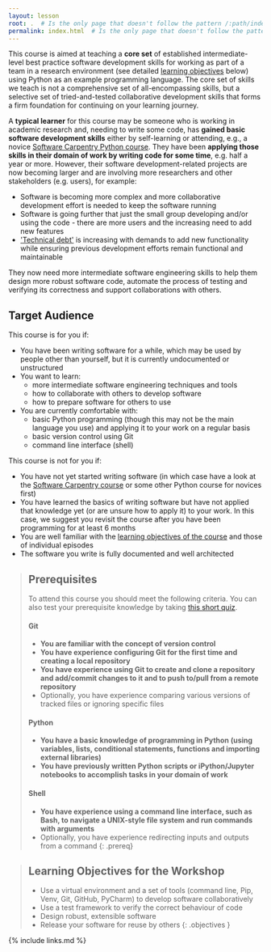 ```yaml
---
layout: lesson
root: .  # Is the only page that doesn't follow the pattern /:path/index.html
permalink: index.html  # Is the only page that doesn't follow the pattern /:path/index.html
---
```

This course is aimed at teaching a **core set** of established intermediate-level best practice
software development skills for working as part of a team in a
research environment (see detailed [learning objectives](/index.html#learning-objectives) below) using Python as an
example programming language. The core set of skills we teach is not a comprehensive set of all-encompassing skills,
but a selective set of tried-and-tested collaborative development skills that forms a firm foundation for continuing
on your learning journey.

A **typical learner** for this course may be someone who is working in academic
research and, needing to write some code, has **gained basic software development skills** either
by self-learning or attending, e.g., a novice [Software Carpentry Python course](https://software-carpentry.org/lessons).
They have been **applying those skills in their domain of work by writing code for some time**, e.g. half a year or more.
However, their software development-related projects
are now becoming larger and are involving more researchers and other stakeholders (e.g. users), for example:
- Software is becoming more complex and more collaborative development effort is needed to keep the software running
- Software is going further that just the small group developing and/or using the code - there are more users and
the increasing need to add new features
- ['Technical debt'](https://en.wikipedia.org/wiki/Technical_debt) is increasing with demands to add new functionality while ensuring previous development efforts remain functional and maintainable

They now need more intermediate software engineering skills to help them design more robust software code,
automate the process of testing and verifying its correctness and support collaborations with others.

## Target Audience
This course is for you if:
- You have been writing software for a while, which may be used by people other than yourself, but it is
currently undocumented or unstructured
- You want to learn:
    - more intermediate software engineering techniques and tools
    - how to collaborate with others to develop software
    - how to prepare software for others to use
- You are currently comfortable with:
    - basic Python programming (though this may not be the main language you use) and applying it to your work on a regular basis
    - basic version control using Git
    - command line interface (shell)

 This course is not for you if:
 - You have not yet started writing software (in which case have a look at the [Software Carpentry course](https://software-carpentry.org/lessons) or some other
 Python course for novices first)
 - You have learned the basics of writing software but have not
 applied that knowledge yet (or are unsure how to apply it) to your work. In this case, we suggest you revisit the course
 after you have been programming for at least 6 months
 - You are well familiar with the [learning objectives of the course](/index.html#learning-objectives) and those of individual episodes
 - The software you write is fully documented and well architected

> ## Prerequisites
> To attend this course you should meet the following criteria. You can also test your prerequisite knowledge by taking
> [this short quiz](../quiz/index.html).
>
> #### Git
> - **You are familiar with the concept of version control**
> - **You have experience configuring Git for the first time and creating a local repository**
> - **You have experience using Git to create and clone a repository and add/commit changes to it and to push to/pull from a remote repository**
> - Optionally, you have experience comparing various versions of tracked files or ignoring specific files
>
> #### Python
> - **You have a basic knowledge of programming in Python (using variables, lists,
> conditional statements, functions and importing external libraries)**
> - **You have previously written Python scripts or iPython/Jupyter notebooks to accomplish tasks in your domain of work**
>
> #### Shell
> - **You have experience using a command line interface, such as Bash, to navigate a UNIX-style file system and run
> commands with arguments**
> - Optionally, you have experience redirecting inputs and outputs from a command
{: .prereq}

> ## Learning Objectives for the Workshop
> - Use a virtual environment and a set of tools (command line, Pip, Venv, Git, GitHub, PyCharm) to develop software collaboratively
> - Use a test framework to verify the correct behaviour of code
> - Design robust, extensible software
> - Release your software for reuse by others
{: .objectives }

{% include links.md %}
